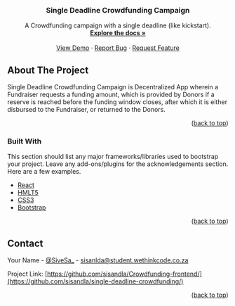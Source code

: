 <div id="top"></div>
<!--
*** Thanks for checking out the Best-README-Template. If you have a suggestion
*** that would make this better, please fork the repo and create a pull request
*** or simply open an issue with the tag "enhancement".
*** Don't forget to give the project a star!
*** Thanks again! Now go create something AMAZING! :D
-->



<!-- PROJECT SHIELDS -->
<!--
*** I'm using markdown "reference style" links for readability.
*** Reference links are enclosed in brackets [ ] instead of parentheses ( ).
*** See the bottom of this document for the declaration of the reference variables
*** for contributors-url, forks-url, etc. This is an optional, concise syntax you may use.
*** https://www.markdownguide.org/basic-syntax/#reference-style-links
-->

<!-- PROJECT LOGO -->
<br />
<div align="center">
<!--   <a href="#">
    <img src="images/logo.png" alt="Logo Here" width="80" height="80">
  </a> -->

  <h3 align="center">Single Deadline Crowdfunding Campaign</h3>

  <p align="center">
    A Crowdfunding campaign with a single deadline (like kickstart).
    <br />
    <a href="https://github.com/othneildrew/Best-README-Template"><strong>Explore the docs »</strong></a>
    <br />
    <br />
    <a href="#">View Demo</a>
    ·
    <a href="https://github.com/sisandla/single-deadline-crowdfunding/issues">Report Bug</a>
    ·
    <a href="https://github.com/sisandla/single-deadline-crowdfunding/issues">Request Feature</a>
  </p>
</div>



<!-- ABOUT THE PROJECT -->
## About The Project

Single Deadline Crowdfunding Campaign is Decentralized App wherein a Fundraiser requests a funding amount, which is provided by Donors if a reserve is reached before the funding window closes, after which it is either disbursed to the Fundraiser, or returned to the Donors.

<p align="right">(<a href="#top">back to top</a>)</p>



### Built With

This section should list any major frameworks/libraries used to bootstrap your project. Leave any add-ons/plugins for the acknowledgements section. Here are a few examples.

* [React](https://www.djangoproject.com/)
* [HMLT5](https://developer.mozilla.org/en-US/docs/Glossary/HTML5)
* [CSS3](https://developer.mozilla.org/en-US/docs/Web/CSS)
* [Bootstrap](https://getbootstrap.com)

<p align="right">(<a href="#top">back to top</a>)</p>



<!-- CONTACT -->
## Contact

Your Name - [@SiveSa_](https://twitter.com/SiveSa_) - sisanlda@student.wethinkcode.co.za

Project Link: [https://github.com/sisandla/Crowdfunding-frontend/](https://github.com/sisandla/single-deadline-crowdfunding/)

<p align="right">(<a href="#top">back to top</a>)</p>



<!-- ACKNOWLEDGMENTS -->
<!-- ## Acknowledgments

Use this space to list resources you find helpful and would like to give credit to. I've included a few of my favorites to kick things off!

* [Choose an Open Source License](https://choosealicense.com)
* [GitHub Emoji Cheat Sheet](https://www.webpagefx.com/tools/emoji-cheat-sheet)
* [Malven's Flexbox Cheatsheet](https://flexbox.malven.co/)
* [Malven's Grid Cheatsheet](https://grid.malven.co/)
* [Img Shields](https://shields.io)
* [GitHub Pages](https://pages.github.com)
* [Font Awesome](https://fontawesome.com)
* [React Icons](https://react-icons.github.io/react-icons/search)

<p align="right">(<a href="#top">back to top</a>)</p> -->